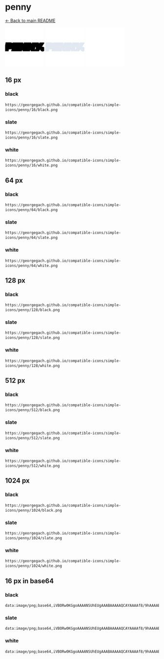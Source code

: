 # penny

[← Back to main README](../../README.md)


<img src="./128/black.png" width="128" alt="penny black icon" />
<img src="./128/slate.png" width="128" alt="penny slate icon" />
<img src="./128/white.png" width="128" alt="penny white icon" />

## 16 px

### black
```
https://georgegach.github.io/compatible-icons/simple-icons/penny/16/black.png
```

### slate
```
https://georgegach.github.io/compatible-icons/simple-icons/penny/16/slate.png
```

### white
```
https://georgegach.github.io/compatible-icons/simple-icons/penny/16/white.png
```

## 64 px

### black
```
https://georgegach.github.io/compatible-icons/simple-icons/penny/64/black.png
```

### slate
```
https://georgegach.github.io/compatible-icons/simple-icons/penny/64/slate.png
```

### white
```
https://georgegach.github.io/compatible-icons/simple-icons/penny/64/white.png
```

## 128 px

### black
```
https://georgegach.github.io/compatible-icons/simple-icons/penny/128/black.png
```

### slate
```
https://georgegach.github.io/compatible-icons/simple-icons/penny/128/slate.png
```

### white
```
https://georgegach.github.io/compatible-icons/simple-icons/penny/128/white.png
```

## 512 px

### black
```
https://georgegach.github.io/compatible-icons/simple-icons/penny/512/black.png
```

### slate
```
https://georgegach.github.io/compatible-icons/simple-icons/penny/512/slate.png
```

### white
```
https://georgegach.github.io/compatible-icons/simple-icons/penny/512/white.png
```

## 1024 px

### black
```
https://georgegach.github.io/compatible-icons/simple-icons/penny/1024/black.png
```

### slate
```
https://georgegach.github.io/compatible-icons/simple-icons/penny/1024/slate.png
```

### white
```
https://georgegach.github.io/compatible-icons/simple-icons/penny/1024/white.png
```

## 16 px in base64

### black
```
data:image/png;base64,iVBORw0KGgoAAAANSUhEUgAAABAAAAAQCAYAAAAf8/9hAAAABmJLR0QA/wD/AP+gvaeTAAAAiElEQVQ4je3QOw6BARAE4O9HiEg0ouFejiJu4Q4uo9cqJEIhXt0fb5op1CLRmGofszO7yx+/R4Ep+tihiiYe6W/QwxkHdFHHFi2UBZbooIFbRGoRKHHCM8KVxI+YD2EfhzUub4R98hWuOCafhXPGqsAc4ziNoiwDd7Sz3SLnFKlPMPj0d398Ey9HlCYiXRU0QgAAAABJRU5ErkJggg==
```

### slate
```
data:image/png;base64,iVBORw0KGgoAAAANSUhEUgAAABAAAAAQCAYAAAAf8/9hAAAABmJLR0QA/wD/AP+gvaeTAAAAtElEQVQ4je3QMUoDUQBF0Xv/H5UwoIXYxH25lKCFm3EzbsBSEKbRYJhgk4zi/GeTzgWkyekvDx6cHJ/Dx9cz5Na4wdTAItJoYGENLpP2bcoYuTHtHPMJpSfsHN63A3otXAR/IRXoDgM7YAIiLBIKhdBoiG1uqwL2QBdcx5RDHGAMnGH2wFXkB6kkr0if2JXqQ4eMxMdaneaWe8EIhG3BOcklMGXmTbPE0kFeCj6Bd0e4/eSfP4IsUaAGhOm9AAAAAElFTkSuQmCC
```

### white
```
data:image/png;base64,iVBORw0KGgoAAAANSUhEUgAAABAAAAAQCAYAAAAf8/9hAAAABmJLR0QA/wD/AP+gvaeTAAAAm0lEQVQ4je3QPUpDYRCF4eeLkiCCjdiYfbmU4C7cg5uxt00RkGshGtMF743eY5FZQQikyVvNnBnO/HDm9LQkL5jjCxe4wlj1D9yjxzfuMMUnrrFtSd5wixl+y+SyDLb4Qcp4UvGIhoUk6yR9kvckQ/aMpQ9JuiS7JJvKX6unT9K1JEs81aTHcoYN/nBT263qnFb6Mx6O+c8zh/IPGtle6UScOa8AAAAASUVORK5CYII=
```

